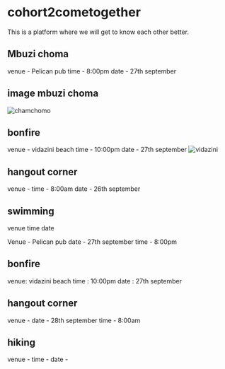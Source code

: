 # cohort2cometogether
This is a platform where we will get to know each other better.

## Mbuzi choma

venue - Pelican pub
time - 8:00pm
date - 27th september

## image mbuzi choma
![chamchomo](http://www.kaluhiskitchen.com/wp-content/uploads/2015/06/Nyama-choma-is-a-meal-that-never-misses-in-Kenyan-feasts.-Make-this-even-more-savory-with-cayenne-and-caramelized-onion_Kenyan-Food.jpg)

## bonfire
venue - vidazini beach
time - 10:00pm
date - 27th september
![vidazini](https://cdn.pixabay.com/photo/2013/02/21/19/06/beach-84533__340.jpg)

## hangout corner
venue - 
time - 8:00am
date - 26th september

## swimming
venue
time 
date

Venue - Pelican pub
date - 27th september
time - 8:00pm

## bonfire
venue: vidazini beach
time : 10:00pm
date : 27th september

## hangout corner
venue -
date - 28th september
time - 8:00am

## hiking
venue -
time -
date -

